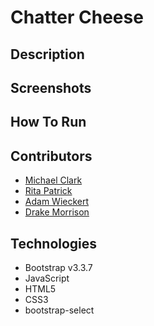 # Chatter Cheese
## Description


## Screenshots


## How To Run

## Contributors
- [Michael Clark]()
- [Rita Patrick]()
- [Adam Wieckert]()
- [Drake Morrison]()

## Technologies
- Bootstrap v3.3.7
- JavaScript
- HTML5
- CSS3
- bootstrap-select